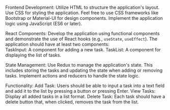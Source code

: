 Frontend Development:
Utilize HTML to structure the application's layout.
Use CSS for styling the application. Feel free to use CSS frameworks like Bootstrap or Material-UI for design components.
Implement the application logic using JavaScript (ES6 or later).

React Components:
Develop the application using functional components and demonstrate the use of React hooks (e.g., `useState`, `useEffect`).
The application should have at least two components:    
TaskInput: A component for adding a new task.
TaskList: A component for displaying the list of tasks.

State Management: Use Redux to manage the application's state. This includes storing the tasks and updating the state when adding or removing tasks.
Implement actions and reducers to handle the state logic.


Functionality:
Add Task: Users should be able to input a task into a text field and add it to the list by pressing a button or pressing Enter.
View Tasks: Display all added tasks in a list format.
Delete Task: Each task should have a delete button that, when clicked, removes the task from the list.
